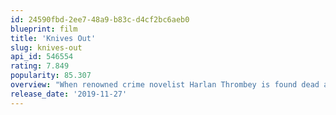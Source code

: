 ```yaml
---
id: 24590fbd-2ee7-48a9-b83c-d4cf2bc6aeb0
blueprint: film
title: 'Knives Out'
slug: knives-out
api_id: 546554
rating: 7.849
popularity: 85.307
overview: "When renowned crime novelist Harlan Thrombey is found dead at his estate just after his 85th birthday, the inquisitive and debonair Detective Benoit Blanc is mysteriously enlisted to investigate. From Harlan's dysfunctional family to his devoted staff, Blanc sifts through a web of red herrings and self-serving lies to uncover the truth behind Harlan's untimely death."
release_date: '2019-11-27'
---
```

